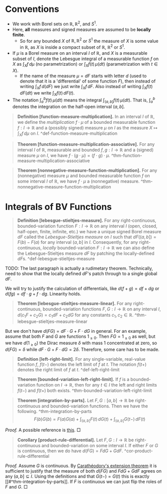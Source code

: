 # Conventions

- We work with Borel sets on $\mathbb{R}, \mathbb{R}^2,$ and $S^1$. 
- Here, **all** measures and signed measures are assumed to be **locally finite**.
	- So for any bounded $X$ of $\mathbb{R}, \mathbb{R}^2$ or $S^1$ the measure of $X$ is some value in $\mathbb{R}$, as $X$ is inside a compact subset of $\mathbb{R}$, $\mathbb{R}^2$ or $S^1$. 
- If $\mu$ is a Borel measure on an interval $I$ of $\mathbb{R}$, and $X$ is a measurable subset of $I$, denote the Lebesgue integral of a measurable function $f$ on $X$ as $\int_{X}f\,d \mu$ (no parametrization) or $\int_X f(t)\,\mu(dt)$ (parametrization with $t \in X$).
	- If the name of the measure $\mu = dF$ starts with letter $d$ (used to denote that it is a 'differential' of some function $F$), then instead of writing $\int_X f\,d(dF)$ we just write $\int_X f\,dF$. Also instead of writing $\int_X f(t)\, dF(dt)$ we write $\int_X f(t)\,dF(t)$.
- The notation $\int_a^b f(t) \, \mu(dt)$ means the integral $\int_{(a, b]} f(t)\,\mu(dt)$. That is, $\int_a^b$ denotes the integration on the half-open interval $(a, b]$.

> __Definition [function-measure-multiplication].__ In an interval $I$ of $\mathbb{R}$, we define the _multiplication_ $f \cdot \mu$ of a bounded measurable function $f : I \to \mathbb{R}$ and a (possibly signed) measure $\mu$ on $I$ as the measure $X \mapsto \int_X f\, d\mu$ on $I$. ^def-function-measure-multiplication

> __Theorem [function-measure-multiplication-associative].__ For any interval $I$ of $\mathbb{R}$, measurable and bounded $f, g : I \to \mathbb{R}$ and a (signed) measure $\mu$ on $I$, we have $f \cdot (g \cdot \mu) = (f \cdot g) \cdot \mu$. ^thm-function-measure-multiplication-associative

> __Theorem [nonnegative-measure-function-multiplication].__ For any (nonnegative) measure $\mu$ and bounded measurable function $f$ on some interval $I$ of $\mathbb{R}$, we have $f \cdot \mu$ a (nonnegative) measure. ^thm-nonnegative-measure-function-multiplication

# Integrals of BV Functions

> __Definition [lebesgue-stieltjes-measure].__ For any right-continuous, bounded-variation function $F : I \to \mathbb{R}$ on any interval $I$ (open, closed, half-open, finite, infinite, etc.) we have a unique signed Borel measure $dF$ called the _Lebesgue-Stieltjes measure_ on $I$ such that $dF\left( (a, b] \right) = F(b) - F(a)$ for any interval $(a, b]$ in $I$.
> Consequently, for any right-continuous, _locally_ bounded-variation $F : I \to \mathbb{R}$ we can also define the Lebesgue-Stieltjes measure $dF$ by patching the locally-defined $dF$s. ^def-lebesgue-stieltjes-measure

TODO: The last paragraph is actually a rudimetary theorem. Technically, need to show that the locally defined $dF$'s patch through to a single global $dF$.

We will try to justify the calculation of differentials, like $d(f + g) = df + dg$ or $d(fg) = df \cdot g + f \cdot dg$. Linearity holds.

> __Theorem [lebesgue-stieltjes-measure-linear].__ For any right-continuous, bounded-variation functions $F, G : I \to \mathbb{R}$ on any interval $I$, $d(c_1 F + c_2 G) = c_1 dF + c_2 dG$ for any constants $c_1, c_2 \in \mathbb{R}$. ^thm-lebesgue-stieltjes-measure-linear

But we don't have $d(FG) = dF \cdot G + F \cdot dG$ in general. For an example, assume that both $F$ and $G$ are functions $1_{\geq 0}$. Then $FG = 1_{\geq0}$ as well, but we have $d(1_{\geq0})$ the Dirac measure $\delta$ with mass 1 concentrated at zero, so $d(FG) = \delta$ while $dF \cdot G + F \cdot dG = 2 \delta$. Therefore, some care has to be made.

> __Definition [left-right-limit].__ For any single-variable, real-value function $f$, $f(t-)$ denotes the left limit of $f$ at $t$. The notation $f(t+)$ denotes the right limit of $f$ at $t$. ^def-left-right-limit

> __Theorem [bounded-variation-left-right-limit].__ If $f$ is a bounded-variation function on $I \to \mathbb{R}$, then for any $t \in I$ the left and right limits $f(t-)$ and $f(t+)$ both exists. ^thm-bounded-variation-left-right-limit

> __Theorem [integration-by-parts].__ Let $F, G : [a, b] \to \mathbb{R}$ be right-continuous and bounded-variation functions. Then we have the following. ^thm-integration-by-parts
$$
F(b)G(b) = F(a)G(a) + \int_{(a, b]} F(t) \, dG(t) + \int_{(a, b]} G(t-) \, dF(t)
$$

_Proof._ A possible reference is [this](https://www.math.utah.edu/~li/L-S%20integral.pdf). □

> __Corollary [product-rule-differential].__ Let $F, G : I \to \mathbb{R}$ be right-continuous and bounded-variation on some interval $I$. If either $F$ or $G$ is continuous, then we do have $d(FG) = F dG + G dF$. ^cor-product-rule-differential

_Proof._ Assume $G$ is continuous. By [Carathéodory's extension theorem](https://en.wikipedia.org/wiki/Carath%C3%A9odory%27s_extension_theorem) it is sufficient to justify that the measure of both $d(FG)$ and $FdG + GdF$ agrees on any $(a, b] \subseteq I$. Using the definitions and that $G(t-) = G(t)$ this is exactly [[#^thm-integration-by-parts]]. If $F$ is continuous we can just flip the roles of $F$ and $G$. □